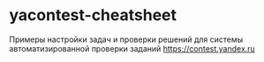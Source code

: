 # yacontest-cheatsheet
Примеры настройки задач и проверки решений для системы автоматизированной проверки заданий https://contest.yandex.ru

